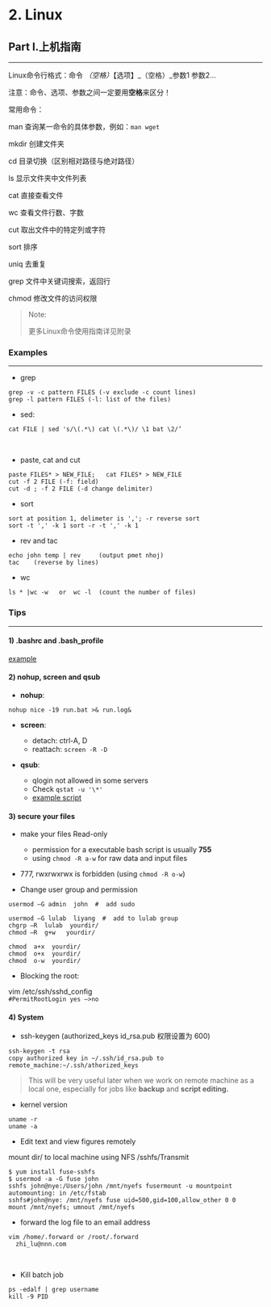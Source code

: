 # 2. Linux

## Part I.上机指南

---

Linux命令行格式：命令 _（空格）_【选项】_（空格）_参数1 参数2...

注意：命令、选项、参数之间一定要用**空格**来区分！

常用命令：

man 查询某一命令的具体参数，例如：`man wget`

mkdir    创建文件夹

cd    目录切换（区别相对路径与绝对路径）

ls 显示文件夹中文件列表

cat 直接查看文件

wc 查看文件行数、字数

cut 取出文件中的特定列或字符

sort 排序

uniq 去重复

grep 文件中关键词搜索，返回行

chmod 修改文件的访问权限

> Note:
>
> 更多Linux命令使用指南详见附录



### Examples
---
* grep

```
grep -v -c pattern FILES (-v exclude -c count lines)
grep -l pattern FILES (-l: list of the files)
```

* sed:

```
cat FILE | sed 's/\(.*\) cat \(.*\)/ \1 bat \2/’
```
 
* paste, cat and cut

```
paste FILES* > NEW_FILE;   cat FILES* > NEW_FILE
cut -f 2 FILE (-f: field)
cut -d ; -f 2 FILE (-d change delimiter)
```

* sort
```
sort at position 1, delimeter is ','; -r reverse sort
sort -t ',' -k 1 sort -r -t ',' -k 1
```

* rev and tac
```
echo john temp | rev     (output pmet nhoj)
tac    (reverse by lines)
```

* wc
```
ls * |wc -w   or  wc -l  (count the number of files)
```




### Tips

---

#### 1\) .bashrc and .bash\_profile

[example](https://github.com/lulab/PI/blob/master/workflow/bash_profile)

#### 2\) nohup, screen and qsub

* **nohup**:

`nohup nice -19 run.bat >& run.log&`

* **screen**: 
  * detach: ctrl-A, D
  * reattach: `screen -R -D `
  
* **qsub**: 
  * qlogin not allowed in some servers 
  * Check `qstat -u '\*' `
  * [example script](https://github.com/lulab/PI/blob/master/workflow/run_bins.pbs)

#### 3\)  secure your files

* make your files Read-only 
  * permission for a executable bash script is usually **755**
  * using `chmod -R a-w` for raw data and input files
* 777, rwxrwxrwx is forbidden \(using `chmod -R o-w`\)

* Change user group and permission

```
usermod –G admin  john  #  add sudo

usermod –G lulab  liyang  #  add to lulab group
chgrp –R  lulab  yourdir/
chmod –R  g+w   yourdir/

chmod  a+x  yourdir/
chmod  o+x  yourdir/
chmod  o-w  yourdir/
```

* Blocking the root:

vim /etc/ssh/sshd\_config  
  `#PermitRootLogin yes —>no`

#### 4\) System

* ssh-keygen  \(authorized\_keys  id\_rsa.pub 权限设置为 600\)

```
ssh-keygen -t rsa
copy authorized key in ~/.ssh/id_rsa.pub to remote_machine:~/.ssh/athorized_keys
```

> This will be very useful later when we work on remote machine as a local one, especially for jobs like **backup** and **script editing.**
>


* kernel version

```
uname -r 
uname -a 
```



* Edit text and view figures remotely

mount dir/ to local machine using NFS /sshfs/Transmit
 
```
$ yum install fuse-sshfs
$ usermod -a -G fuse john
sshfs john@nye:/Users/john /mnt/nyefs fusermount -u mountpoint
automounting: in /etc/fstab
sshfs#john@nye: /mnt/nyefs fuse uid=500,gid=100,allow_other 0 0
mount /mnt/nyefs; umnout /mnt/nyefs
```

* forward the log file to an email address

```
vim /home/.forward or /root/.forward
  zhi_lu@nnn.com
```
 


* Kill batch job 

```
ps -edalf | grep username 
kill -9 PID 
```


